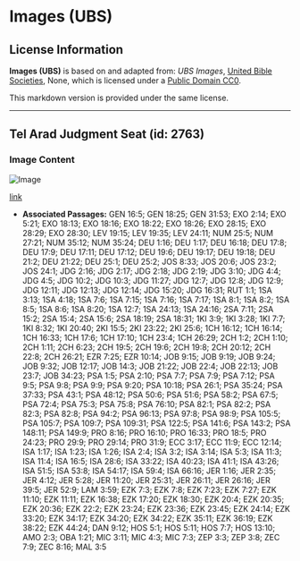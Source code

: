 # Images (UBS)

## License Information

**Images (UBS)** is based on and adapted from: _UBS Images_, [United Bible Societies](https://unitedbiblesocieties.org/), None, which is licensed under a [Public Domain CC0](https://creativecommons.org/public-domain/cc0/).

This markdown version is provided under the same license.



--------------------------------

## Tel Arad Judgment Seat (id: 2763)

### Image Content

![Image](https://cdn.aquifer.bible/aquifer-content/resources/Media/WEB-0861_tel_arad_judgment_seat.jpg)

[link](https://cdn.aquifer.bible/aquifer-content/resources/Media/WEB-0861_tel_arad_judgment_seat.jpg)

* **Associated Passages:** GEN 16:5; GEN 18:25; GEN 31:53; EXO 2:14; EXO 5:21; EXO 18:13; EXO 18:16; EXO 18:22; EXO 18:26; EXO 28:15; EXO 28:29; EXO 28:30; LEV 19:15; LEV 19:35; LEV 24:11; NUM 25:5; NUM 27:21; NUM 35:12; NUM 35:24; DEU 1:16; DEU 1:17; DEU 16:18; DEU 17:8; DEU 17:9; DEU 17:11; DEU 17:12; DEU 19:6; DEU 19:17; DEU 19:18; DEU 21:2; DEU 21:22; DEU 25:1; DEU 25:2; JOS 8:33; JOS 20:6; JOS 23:2; JOS 24:1; JDG 2:16; JDG 2:17; JDG 2:18; JDG 2:19; JDG 3:10; JDG 4:4; JDG 4:5; JDG 10:2; JDG 10:3; JDG 11:27; JDG 12:7; JDG 12:8; JDG 12:9; JDG 12:11; JDG 12:13; JDG 12:14; JDG 15:20; JDG 16:31; RUT 1:1; 1SA 3:13; 1SA 4:18; 1SA 7:6; 1SA 7:15; 1SA 7:16; 1SA 7:17; 1SA 8:1; 1SA 8:2; 1SA 8:5; 1SA 8:6; 1SA 8:20; 1SA 12:7; 1SA 24:13; 1SA 24:16; 2SA 7:11; 2SA 15:2; 2SA 15:4; 2SA 15:6; 2SA 18:19; 2SA 18:31; 1KI 3:9; 1KI 3:28; 1KI 7:7; 1KI 8:32; 1KI 20:40; 2KI 15:5; 2KI 23:22; 2KI 25:6; 1CH 16:12; 1CH 16:14; 1CH 16:33; 1CH 17:6; 1CH 17:10; 1CH 23:4; 1CH 26:29; 2CH 1:2; 2CH 1:10; 2CH 1:11; 2CH 6:23; 2CH 19:5; 2CH 19:6; 2CH 19:8; 2CH 20:12; 2CH 22:8; 2CH 26:21; EZR 7:25; EZR 10:14; JOB 9:15; JOB 9:19; JOB 9:24; JOB 9:32; JOB 12:17; JOB 14:3; JOB 21:22; JOB 22:4; JOB 22:13; JOB 23:7; JOB 34:23; PSA 1:5; PSA 2:10; PSA 7:7; PSA 7:9; PSA 7:12; PSA 9:5; PSA 9:8; PSA 9:9; PSA 9:20; PSA 10:18; PSA 26:1; PSA 35:24; PSA 37:33; PSA 43:1; PSA 48:12; PSA 50:6; PSA 51:6; PSA 58:2; PSA 67:5; PSA 72:4; PSA 75:3; PSA 75:8; PSA 76:10; PSA 82:1; PSA 82:2; PSA 82:3; PSA 82:8; PSA 94:2; PSA 96:13; PSA 97:8; PSA 98:9; PSA 105:5; PSA 105:7; PSA 109:7; PSA 109:31; PSA 122:5; PSA 141:6; PSA 143:2; PSA 148:11; PSA 149:9; PRO 8:16; PRO 16:10; PRO 16:33; PRO 18:5; PRO 24:23; PRO 29:9; PRO 29:14; PRO 31:9; ECC 3:17; ECC 11:9; ECC 12:14; ISA 1:17; ISA 1:23; ISA 1:26; ISA 2:4; ISA 3:2; ISA 3:14; ISA 5:3; ISA 11:3; ISA 11:4; ISA 16:5; ISA 28:6; ISA 33:22; ISA 40:23; ISA 41:1; ISA 43:26; ISA 51:5; ISA 53:8; ISA 54:17; ISA 59:4; ISA 66:16; JER 1:16; JER 2:35; JER 4:12; JER 5:28; JER 11:20; JER 25:31; JER 26:11; JER 26:16; JER 39:5; JER 52:9; LAM 3:59; EZK 7:3; EZK 7:8; EZK 7:23; EZK 7:27; EZK 11:10; EZK 11:11; EZK 16:38; EZK 17:20; EZK 18:30; EZK 20:4; EZK 20:35; EZK 20:36; EZK 22:2; EZK 23:24; EZK 23:36; EZK 23:45; EZK 24:14; EZK 33:20; EZK 34:17; EZK 34:20; EZK 34:22; EZK 35:11; EZK 36:19; EZK 38:22; EZK 44:24; DAN 9:12; HOS 5:1; HOS 5:11; HOS 7:7; HOS 13:10; AMO 2:3; OBA 1:21; MIC 3:11; MIC 4:3; MIC 7:3; ZEP 3:3; ZEP 3:8; ZEC 7:9; ZEC 8:16; MAL 3:5

